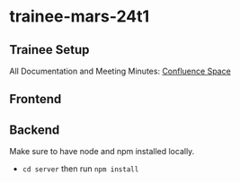 # trainee-mars-24t1
## Trainee Setup
All Documentation and Meeting Minutes: [Confluence Space](https://trainee-mars.atlassian.net/wiki/spaces/TP/overview)

## Frontend

## Backend
Make sure to have node and npm installed locally.
- `cd server` then run `npm install`


